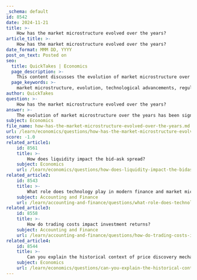 ```yaml
---
_schema: default
id: 8542
date: 2024-11-21
title: >-
    How has the market microstructure evolved over the years?
article_title: >-
    How has the market microstructure evolved over the years?
date_format: MMM DD, YYYY
post_on_text: Posted on
seo:
  title: QuickTakes | Economics
  page_description: >-
    This content discusses the evolution of market microstructure over the years, highlighting the impact of technological advancements, regulatory changes, and globalization on trading mechanisms, price discovery, and market dynamics.
  page_keywords: >-
    market microstructure, evolution, technological advancements, regulatory changes, globalization, high-frequency trading, price discovery, trading mechanisms, market efficiency, liquidity
author: QuickTakes
question: >-
    How has the market microstructure evolved over the years?
answer: >-
    The evolution of market microstructure over the years has been significantly influenced by various factors, including technological advancements, regulatory changes, and the globalization of financial markets. \n\n1. **Historical Context**: The term "Market Microstructure" was first introduced by Garman in 1976, focusing on the interactions between market agents and short-run market behavior. This foundational work laid the groundwork for a growing field of study that examines how trading mechanisms operate and how they affect price formation and liquidity.\n\n2. **Technological Advancements**: The rise of technology, particularly high-frequency trading (HFT), has transformed market microstructure. These advancements have led to increased market efficiency, transparency, and accessibility. However, they have also introduced complexities and challenges, such as market fragmentation and potential systemic risks. The speed of trading has increased dramatically, altering the strategies employed by traders and the overall dynamics of the market.\n\n3. **Regulatory Changes**: The evolution of market microstructure has also been shaped by regulatory frameworks. For instance, regulations like Reg ATS and Reg NMS in the United States have moved away from a one-size-fits-all model, allowing for the emergence of new trading venues that cater to specific trader needs. This has resulted in a more diverse market structure, with various platforms offering different trading mechanisms.\n\n4. **Price Discovery Mechanisms**: The mechanisms of price discovery have evolved alongside these changes. Initially dominated by market orders, the role of such orders in price discovery has diminished over time, reflecting a shift in how prices are formed in response to market conditions and information asymmetry. The continuous interaction of buyers and sellers, each with unique information sets, remains central to this process.\n\n5. **Market Dynamics**: The dynamics of bid-ask spreads and trading costs have also been influenced by the relative size of informed trading in capital markets. As the literature suggests, there is a strong correlation between spreads and the level of informed trading, which has implications for market efficiency and liquidity.\n\n6. **Globalization**: The globalization of financial markets has further complicated market microstructure, as investors from different regions interact in a more interconnected environment. This has led to a greater diversity of trading practices and an increased need for understanding the nuances of various market structures.\n\nIn summary, the evolution of market microstructure is characterized by a complex interplay of technological innovation, regulatory changes, and globalization, all of which have reshaped how financial markets operate and how prices are determined. Understanding these developments is crucial for market participants and researchers alike, as they navigate the increasingly sophisticated landscape of modern financial markets.
subject: Economics
file_name: how-has-the-market-microstructure-evolved-over-the-years.md
url: /learn/economics/questions/how-has-the-market-microstructure-evolved-over-the-years
score: -1.0
related_article1:
    id: 8561
    title: >-
        How does liquidity impact the bid-ask spread?
    subject: Economics
    url: /learn/economics/questions/how-does-liquidity-impact-the-bidask-spread
related_article2:
    id: 8543
    title: >-
        What role does technology play in modern finance and market microstructure?
    subject: Accounting and Finance
    url: /learn/accounting-and-finance/questions/what-role-does-technology-play-in-modern-finance-and-market-microstructure
related_article3:
    id: 8558
    title: >-
        How do trading costs impact investment returns?
    subject: Accounting and Finance
    url: /learn/accounting-and-finance/questions/how-do-trading-costs-impact-investment-returns
related_article4:
    id: 8544
    title: >-
        Can you explain the historical context of price discovery mechanisms?
    subject: Economics
    url: /learn/economics/questions/can-you-explain-the-historical-context-of-price-discovery-mechanisms
---
```


&nbsp;